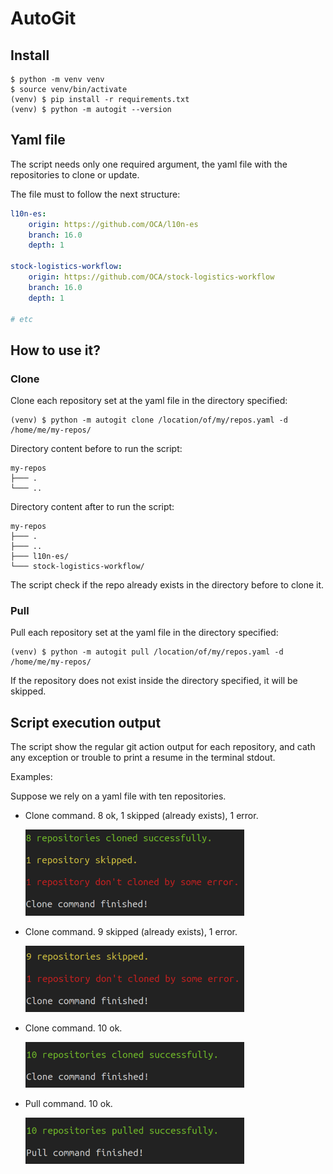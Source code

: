 # AutoGit

## Install

```shell
$ python -m venv venv
$ source venv/bin/activate
(venv) $ pip install -r requirements.txt
(venv) $ python -m autogit --version
```

## Yaml file

The script needs only one required argument, the yaml file with the repositories to clone or update.

The file must to follow the next structure:

```yaml
l10n-es:
    origin: https://github.com/OCA/l10n-es
    branch: 16.0
    depth: 1

stock-logistics-workflow:
    origin: https://github.com/OCA/stock-logistics-workflow
    branch: 16.0
    depth: 1

# etc
```

## How to use it?

### Clone

Clone each repository set at the yaml file in the directory specified:

```shell
(venv) $ python -m autogit clone /location/of/my/repos.yaml -d /home/me/my-repos/
```

Directory content before to run the script:

```shell
my-repos
├─── .
└─── ..
```

Directory content after to run the script:

```shell
my-repos
├─── .
├─── ..
├─── l10n-es/
└─── stock-logistics-workflow/
```

The script check if the repo already exists in the directory before to clone it.

### Pull

Pull each repository set at the yaml file in the directory specified:

```shell
(venv) $ python -m autogit pull /location/of/my/repos.yaml -d /home/me/my-repos/
```

If the repository does not exist inside the directory specified, it will be skipped.

## Script execution output

The script show the regular git action output for each repository, and cath any exception or trouble to print a resume in the terminal stdout.

Examples:

Suppose we rely on a yaml file with ten repositories.

- Clone command. 8 ok, 1 skipped (already exists), 1 error.

    <img src="docs/img/clone-01.png" alt="Clone command output" width="350"/>

- Clone command. 9 skipped (already exists), 1 error.

    <img src="docs/img/clone-02.png" alt="Clone command output" width="350"/>

- Clone command. 10 ok.

    <img src="docs/img/clone-03.png" alt="Clone command output" width="350"/>

- Pull command. 10 ok.

    <img src="docs/img/pull-01.png" alt="Pull command output" width="350"/>
